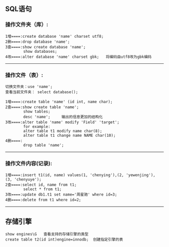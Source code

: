 ## SQL语句

### 操作文件夹（库）:
```
1增====:create database 'name' charset utf8;
2删====:drop database 'name';
3查====:show create database 'name';
        show databases;
4改====:alter database 'name' charset gbk;   将编码由utf8改为gbk编码
```
-----------------------------------------------------------------
### 操作文件（表）:
```
切换文件夹：use 'name';
查看当前文件夹： select database();

1增====:create table 'name' (id int, name char);
2查====:show create table 'name';
        show tables;
        desc 'name';     输出的信息更加的结构化
3改====:alter table 'name' modify 'Field' 'target';
        for example:
        alter table t1 modify name char(8);
        alter table t1 change name NAME char(10);
4删====:
        drop table 'name';
```
-------------------------------------------------------------
### 操作文件内容(记录):
```
1增====:insert t1(id, name) values(1, 'chenying'),(2, 'yewenjing'), (3, 'chenyuye');
2查====:select id, name from t1;
        select * from t1;
3改====:update db1.t1 set name='周星驰' where id=3;
4删====:delete from t1 where id=2;
```
----------------------------------------------------------------
## 存储引擎
```
show engines\G   查看支持的存储引擎的类型
create table t2(id int)engine=innodb;  创建指定引擎的表


```
